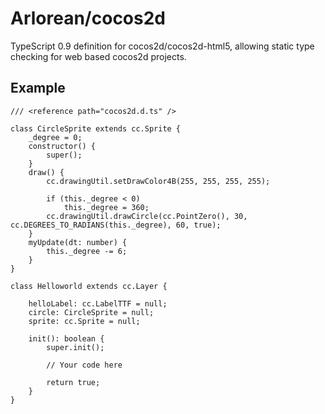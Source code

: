 Arlorean/cocos2d
================

TypeScript 0.9 definition for cocos2d/cocos2d-html5, allowing static type checking for web based cocos2d projects.

Example
-------

    /// <reference path="cocos2d.d.ts" />

    class CircleSprite extends cc.Sprite {
        _degree = 0;
        constructor() {
            super();
        }
        draw() {
            cc.drawingUtil.setDrawColor4B(255, 255, 255, 255);
    
            if (this._degree < 0)
                this._degree = 360;
            cc.drawingUtil.drawCircle(cc.PointZero(), 30, cc.DEGREES_TO_RADIANS(this._degree), 60, true);
        }
        myUpdate(dt: number) {
            this._degree -= 6;
        }
    }

    class Helloworld extends cc.Layer {

        helloLabel: cc.LabelTTF = null;
        circle: CircleSprite = null;
        sprite: cc.Sprite = null;

        init(): boolean {
            super.init();
        
            // Your code here
        
            return true;
        }
    }


